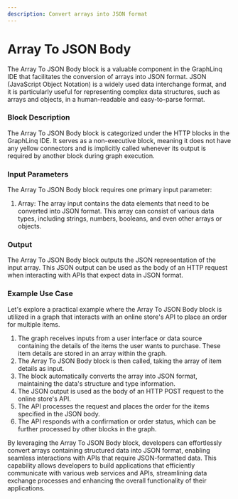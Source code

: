 ```yaml
---
description: Convert arrays into JSON format
---
```


# Array To JSON Body

The Array To JSON Body block is a valuable component in the GraphLinq IDE that facilitates the conversion of arrays into JSON format. JSON (JavaScript Object Notation) is a widely used data interchange format, and it is particularly useful for representing complex data structures, such as arrays and objects, in a human-readable and easy-to-parse format.

### Block Description

The Array To JSON Body block is categorized under the HTTP blocks in the GraphLinq IDE. It serves as a non-executive block, meaning it does not have any yellow connectors and is implicitly called whenever its output is required by another block during graph execution.

### Input Parameters

The Array To JSON Body block requires one primary input parameter:

1. Array: The array input contains the data elements that need to be converted into JSON format. This array can consist of various data types, including strings, numbers, booleans, and even other arrays or objects.

### Output

The Array To JSON Body block outputs the JSON representation of the input array. This JSON output can be used as the body of an HTTP request when interacting with APIs that expect data in JSON format.

### Example Use Case

Let's explore a practical example where the Array To JSON Body block is utilized in a graph that interacts with an online store's API to place an order for multiple items.

1. The graph receives inputs from a user interface or data source containing the details of the items the user wants to purchase. These item details are stored in an array within the graph.
2. The Array To JSON Body block is then called, taking the array of item details as input.
3. The block automatically converts the array into JSON format, maintaining the data's structure and type information.
4. The JSON output is used as the body of an HTTP POST request to the online store's API.
5. The API processes the request and places the order for the items specified in the JSON body.
6. The API responds with a confirmation or order status, which can be further processed by other blocks in the graph.

By leveraging the Array To JSON Body block, developers can effortlessly convert arrays containing structured data into JSON format, enabling seamless interactions with APIs that require JSON-formatted data. This capability allows developers to build applications that efficiently communicate with various web services and APIs, streamlining data exchange processes and enhancing the overall functionality of their applications.
